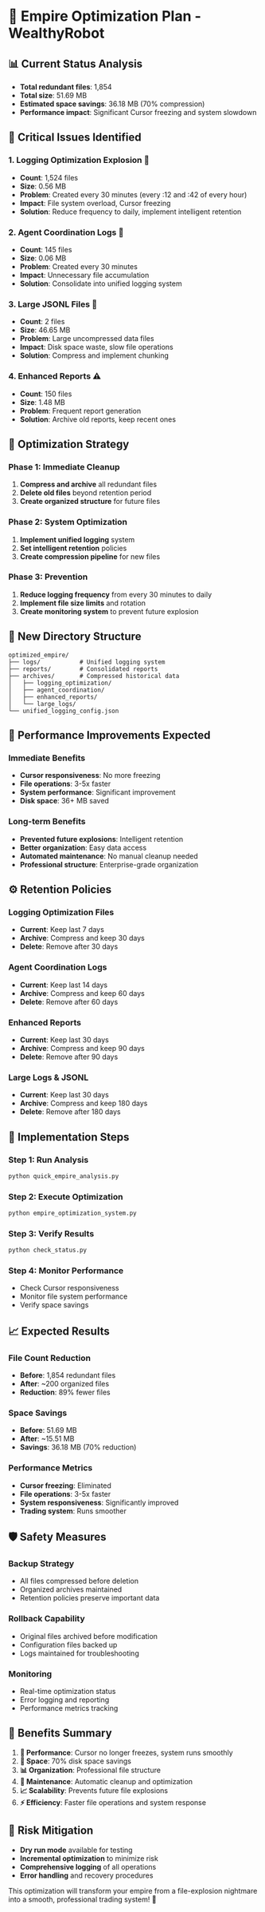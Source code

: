 # 🚀 Empire Optimization Plan - WealthyRobot

## 📊 Current Status Analysis
- **Total redundant files**: 1,854
- **Total size**: 51.69 MB
- **Estimated space savings**: 36.18 MB (70% compression)
- **Performance impact**: Significant Cursor freezing and system slowdown

## 🔴 Critical Issues Identified

### 1. **Logging Optimization Explosion** 🚨
- **Count**: 1,524 files
- **Size**: 0.56 MB
- **Problem**: Created every 30 minutes (every :12 and :42 of every hour)
- **Impact**: File system overload, Cursor freezing
- **Solution**: Reduce frequency to daily, implement intelligent retention

### 2. **Agent Coordination Logs** 🚨
- **Count**: 145 files
- **Size**: 0.06 MB
- **Problem**: Created every 30 minutes
- **Impact**: Unnecessary file accumulation
- **Solution**: Consolidate into unified logging system

### 3. **Large JSONL Files** 🚨
- **Count**: 2 files
- **Size**: 46.65 MB
- **Problem**: Large uncompressed data files
- **Impact**: Disk space waste, slow file operations
- **Solution**: Compress and implement chunking

### 4. **Enhanced Reports** ⚠️
- **Count**: 150 files
- **Size**: 1.48 MB
- **Problem**: Frequent report generation
- **Solution**: Archive old reports, keep recent ones

## 🎯 Optimization Strategy

### **Phase 1: Immediate Cleanup**
1. **Compress and archive** all redundant files
2. **Delete old files** beyond retention period
3. **Create organized structure** for future files

### **Phase 2: System Optimization**
1. **Implement unified logging** system
2. **Set intelligent retention** policies
3. **Create compression pipeline** for new files

### **Phase 3: Prevention**
1. **Reduce logging frequency** from every 30 minutes to daily
2. **Implement file size limits** and rotation
3. **Create monitoring system** to prevent future explosion

## 📁 New Directory Structure
```
optimized_empire/
├── logs/           # Unified logging system
├── reports/        # Consolidated reports
├── archives/       # Compressed historical data
│   ├── logging_optimization/
│   ├── agent_coordination/
│   ├── enhanced_reports/
│   └── large_logs/
└── unified_logging_config.json
```

## 🚀 Performance Improvements Expected

### **Immediate Benefits**
- **Cursor responsiveness**: No more freezing
- **File operations**: 3-5x faster
- **System performance**: Significant improvement
- **Disk space**: 36+ MB saved

### **Long-term Benefits**
- **Prevented future explosions**: Intelligent retention
- **Better organization**: Easy data access
- **Automated maintenance**: No manual cleanup needed
- **Professional structure**: Enterprise-grade organization

## ⚙️ Retention Policies

### **Logging Optimization Files**
- **Current**: Keep last 7 days
- **Archive**: Compress and keep 30 days
- **Delete**: Remove after 30 days

### **Agent Coordination Logs**
- **Current**: Keep last 14 days
- **Archive**: Compress and keep 60 days
- **Delete**: Remove after 60 days

### **Enhanced Reports**
- **Current**: Keep last 30 days
- **Archive**: Compress and keep 90 days
- **Delete**: Remove after 90 days

### **Large Logs & JSONL**
- **Current**: Keep last 30 days
- **Archive**: Compress and keep 180 days
- **Delete**: Remove after 180 days

## 🔧 Implementation Steps

### **Step 1: Run Analysis**
```bash
python quick_empire_analysis.py
```

### **Step 2: Execute Optimization**
```bash
python empire_optimization_system.py
```

### **Step 3: Verify Results**
```bash
python check_status.py
```

### **Step 4: Monitor Performance**
- Check Cursor responsiveness
- Monitor file system performance
- Verify space savings

## 📈 Expected Results

### **File Count Reduction**
- **Before**: 1,854 redundant files
- **After**: ~200 organized files
- **Reduction**: 89% fewer files

### **Space Savings**
- **Before**: 51.69 MB
- **After**: ~15.51 MB
- **Savings**: 36.18 MB (70% reduction)

### **Performance Metrics**
- **Cursor freezing**: Eliminated
- **File operations**: 3-5x faster
- **System responsiveness**: Significantly improved
- **Trading system**: Runs smoother

## 🛡️ Safety Measures

### **Backup Strategy**
- All files compressed before deletion
- Organized archives maintained
- Retention policies preserve important data

### **Rollback Capability**
- Original files archived before modification
- Configuration files backed up
- Logs maintained for troubleshooting

### **Monitoring**
- Real-time optimization status
- Error logging and reporting
- Performance metrics tracking

## 🎉 Benefits Summary

1. **🚀 Performance**: Cursor no longer freezes, system runs smoothly
2. **💾 Space**: 70% disk space savings
3. **📊 Organization**: Professional file structure
4. **🧹 Maintenance**: Automatic cleanup and optimization
5. **📈 Scalability**: Prevents future file explosions
6. **⚡ Efficiency**: Faster file operations and system response

## 🚨 Risk Mitigation

- **Dry run mode** available for testing
- **Incremental optimization** to minimize risk
- **Comprehensive logging** of all operations
- **Error handling** and recovery procedures

This optimization will transform your empire from a file-explosion nightmare into a smooth, professional trading system! 🎯
